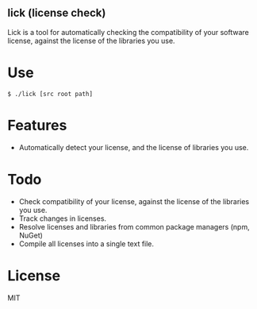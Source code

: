 lick (license check)
-----------------------------

Lick is a tool for automatically checking the compatibility of your software license, against the license of the libraries you use.

# Use

    $ ./lick [src root path]

# Features

* Automatically detect your license, and the license of libraries you use.

# Todo    

* Check compatibility of your license, against the license of the libraries you use.
* Track changes in licenses.
* Resolve licenses and libraries from common package managers (npm, NuGet)
* Compile all licenses into a single text file.

# License

MIT